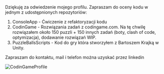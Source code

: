 Dziękuję za odwiedzenie mojego profilu. Zapraszam do oceny kodu w jednym z udostępnionych repozytoriów:

1) ConsoleApp - Ćwiczenie z refaktoryzacji kodu
2) CodinGame - Rozwiązania zadań z codingame.com. Na tę chwilę rozwiązałem około 150 puzzli + 150 innych zadań (boty, clash of code, optymizacja), dodawanie rozwiązań WIP.
3) PuzzleBallsScripts - Kod do gry która stworzyłem z Bartoszem Krajką w Unity.

Zapraszam do kontaktu, mail i telefon można uzyskać przez linkedin

![CodinGameProfile](https://user-images.githubusercontent.com/54803292/219885226-f888c94d-380b-4791-a5ab-32ef9f93b727.png)
